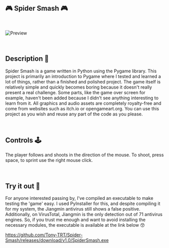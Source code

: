 ## 🎮 Spider Smash 🎮

<br>

![Preview](https://github.com/Tony-TRT/Spider-Smash/blob/main/preview.gif "Short preview")

<br>

## Description 📖
Spider Smash is a game written in Python using the Pygame library. This project is primarily an introduction to Pygame where I
tested and learned a lot of things, rather than a finished and polished project. The game itself is relatively simple and quickly
becomes boring because it doesn't really present a real challenge. Some parts, like the game over screen for example, haven't
been added because I didn't see anything interesting to learn from it. All graphics and audio assets are completely royalty-free
and come from websites such as itch.io or opengameart.org. You can use this project as you wish and reuse any part of the code as you please.

<br>

## Controls 🕹️
The player follows and shoots in the direction of the mouse. To shoot, press space, to sprint use the right mouse click.

<br>

## Try it out 👾
For anyone interested passing by, I've compiled an executable to make testing the 'game' easy.
I used PyInstaller for this, and despite compiling it for my system, the Jiangmin antivirus still shows a false positive.
Additionally, on VirusTotal, Jiangmin is the only detection out of 71 antivirus engines.
So, if you trust me enough and want to avoid installing the necessary modules, the executable is available at the link below 😙

https://github.com/Tony-TRT/Spider-Smash/releases/download/v1.0/SpiderSmash.exe
